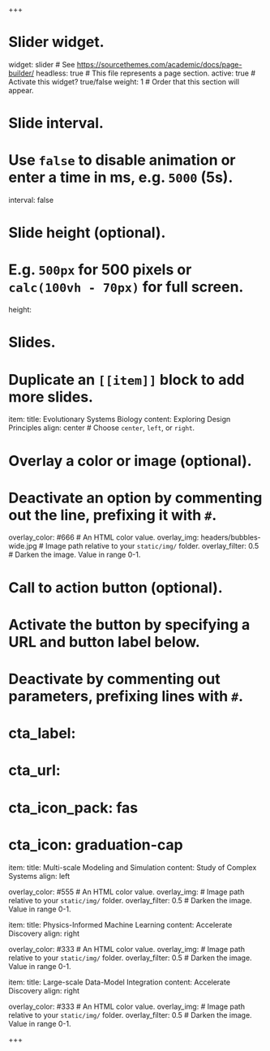 +++
# Slider widget.
widget: slider  # See https://sourcethemes.com/academic/docs/page-builder/
headless: true  # This file represents a page section.
active: true  # Activate this widget? true/false
weight: 1  # Order that this section will appear.

# Slide interval.
# Use `false` to disable animation or enter a time in ms, e.g. `5000` (5s).
interval: false

# Slide height (optional).
# E.g. `500px` for 500 pixels or `calc(100vh - 70px)` for full screen.
height:

# Slides.
# Duplicate an `[[item]]` block to add more slides.
item:
  title: Evolutionary Systems Biology
  content: Exploring Design Principles
  align: center  # Choose `center`, `left`, or `right`.

  # Overlay a color or image (optional).
  #   Deactivate an option by commenting out the line, prefixing it with `#`.
  overlay_color: #666  # An HTML color value.
  overlay_img: headers/bubbles-wide.jpg  # Image path relative to your `static/img/` folder.
  overlay_filter: 0.5  # Darken the image. Value in range 0-1.

  # Call to action button (optional).
  #   Activate the button by specifying a URL and button label below.
  #   Deactivate by commenting out parameters, prefixing lines with `#`.
  #   cta_label:
  #   cta_url:
  #   cta_icon_pack: fas
  #   cta_icon: graduation-cap

item:
  title: Multi-scale Modeling and Simulation
  content: Study of Complex Systems
  align: left

  overlay_color: #555  # An HTML color value.
  overlay_img:  # Image path relative to your `static/img/` folder.
  overlay_filter: 0.5  # Darken the image. Value in range 0-1.

item:
  title: Physics-Informed Machine Learning
  content: Accelerate Discovery
  align: right

  overlay_color: #333  # An HTML color value.
  overlay_img:  # Image path relative to your `static/img/` folder.
  overlay_filter: 0.5  # Darken the image. Value in range 0-1.

item:
  title: Large-scale Data-Model Integration
  content: Accelerate Discovery
  align: right

  overlay_color: #333  # An HTML color value.
  overlay_img:  # Image path relative to your `static/img/` folder.
  overlay_filter: 0.5  # Darken the image. Value in range 0-1.


+++
